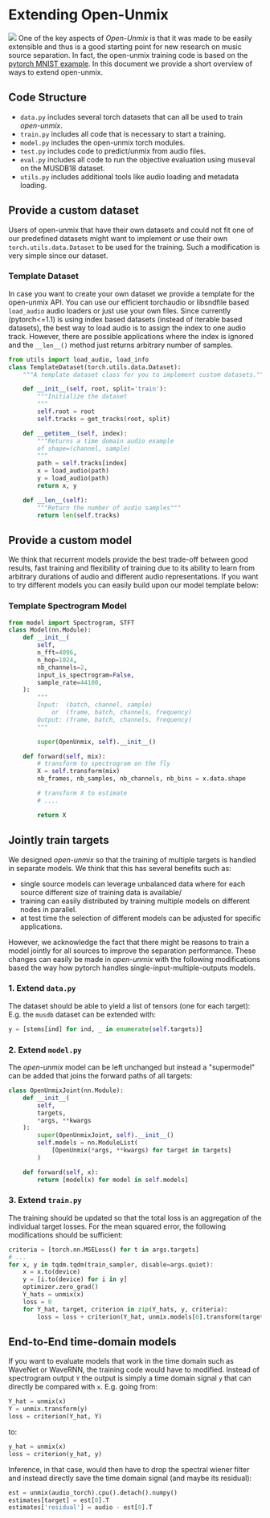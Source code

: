# Extending Open-Unmix

![](https://docs.google.com/drawings/d/e/2PACX-1vQ1WgVU4PGeEqTQ26j-2RbwaN9ZPlxabBI5N7mYqOK66VjT96UmT9wAaX1s6u6jDHe0ARfAo9E--lQM/pub?w=1918&h=703)
One of the key aspects of _Open-Unmix_ is that it was made to be easily extensible and thus is a good starting point for new research on music source separation. In fact, the open-unmix training code is based on the [pytorch MNIST example](https://github.com/pytorch/examples/blob/master/mnist/main.py). In this document we provide a short overview of ways to extend open-unmix.

## Code Structure

* `data.py` includes several torch datasets that can all be used to train _open-unmix_.
* `train.py` includes all code that is necessary to start a training.
* `model.py` includes the open-unmix torch modules.
* `test.py` includes code to predict/unmix from audio files.
* `eval.py` includes all code to run the objective evaluation using museval on the MUSDB18 dataset.
* `utils.py` includes additional tools like audio loading and metadata loading.

## Provide a custom dataset

Users of open-unmix that have their own datasets and could not fit one of our predefined datasets might want to implement or use their own `torch.utils.data.Dataset` to be used for the training. Such a modification is very simple since our dataset.

### Template Dataset

In case you want to create your own dataset we provide a template for the open-unmix API. You can use our efficient torchaudio or libsndfile based `load_audio` audio loaders or just use your own files. Since currently (pytorch<=1.1) is using index based datasets (instead of iterable based datasets), the best way to load audio is to assign the index to one audio track. However, there are possible applications where the index is ignored and the `__len__()` method just returns arbitrary number of samples.

```python
from utils import load_audio, load_info
class TemplateDataset(torch.utils.data.Dataset):
    """A template dataset class for you to implement custom datasets."""

    def __init__(self, root, split='train'):
        """Initialize the dataset
        """
        self.root = root
        self.tracks = get_tracks(root, split)

    def __getitem__(self, index):
        """Returns a time domain audio example
        of shape=(channel, sample)
        """
        path = self.tracks[index]
        x = load_audio(path)
        y = load_audio(path)
        return x, y

    def __len__(self):
        """Return the number of audio samples"""
        return len(self.tracks)
```

## Provide a custom model

We think that recurrent models provide the best trade-off between good results, fast training and flexibility of training due to its ability to learn from arbitrary durations of audio and different audio representations. If you want to try different models you can easily build upon our model template below:

### Template Spectrogram Model

```python
from model import Spectrogram, STFT
class Model(nn.Module):
    def __init__(
        self,
        n_fft=4096,
        n_hop=1024,
        nb_channels=2,
        input_is_spectrogram=False,
        sample_rate=44100,
    ):
        """
        Input:  (batch, channel, sample)
            or  (frame, batch, channels, frequency)
        Output: (frame, batch, channels, frequency)
        """

        super(OpenUnmix, self).__init__()

    def forward(self, mix):
        # transform to spectrogram on the fly
        X = self.transform(mix)
        nb_frames, nb_samples, nb_channels, nb_bins = x.data.shape

        # transform X to estimate
        # ....

        return X
```

## Jointly train targets

We designed _open-unmix_ so that the training of multiple targets is handled in separate models. We think that this has several benefits such as:

* single source models can leverage unbalanced data where for each source different size of training data is available/
* training can easily distributed by training multiple models on different nodes in parallel.
* at test time the selection of different models can be adjusted for specific applications.

However, we acknowledge the fact that there might be reasons to train a model jointly for all sources to improve the separation performance. These changes can easily be made in _open-unmix_ with the following modifications based the way how pytorch handles single-input-multiple-outputs models.

### 1. Extend `data.py`

The dataset should be able to yield a list of tensors (one for each target): E.g. the `musdb` dataset can be extended with:

```python
y = [stems[ind] for ind, _ in enumerate(self.targets)]
```

### 2. Extend `model.py`

The _open-unmix_ model can be left unchanged but instead a "supermodel" can be added that joins the forward paths of all targets:

```python
class OpenUnmixJoint(nn.Module):
    def __init__(
        self,
        targets,
        *args, **kwargs
    ):
        super(OpenUnmixJoint, self).__init__()
        self.models = nn.ModuleList(
            [OpenUnmix(*args, **kwargs) for target in targets]
        )

    def forward(self, x):
        return [model(x) for model in self.models]
```

### 3. Extend `train.py`

The training should be updated so that the total loss is an aggregation of the individual target losses. For the mean squared error, the following modifications should be sufficient:

```python
criteria = [torch.nn.MSELoss() for t in args.targets]
# ...
for x, y in tqdm.tqdm(train_sampler, disable=args.quiet):
    x = x.to(device)
    y = [i.to(device) for i in y]
    optimizer.zero_grad()
    Y_hats = unmix(x)
    loss = 0
    for Y_hat, target, criterion in zip(Y_hats, y, criteria):
        loss = loss + criterion(Y_hat, unmix.models[0].transform(target))
```

## End-to-End time-domain models

If you want to evaluate models that work in the time domain such as WaveNet or WaveRNN, the training code would have to modified. Instead of spectrogram output `Y` the output is simply a time domain signal `y` that can directly be compared with `x`. E.g. going from:

```python
Y_hat = unmix(x)
Y = unmix.transform(y)
loss = criterion(Y_hat, Y)
```

to:

```python
y_hat = unmix(x)
loss = criterion(y_hat, y)
```

Inference, in that case, would then have to drop the spectral wiener filter and instead directly save the time domain signal (and maybe its residual):

```python
est = unmix(audio_torch).cpu().detach().numpy()
estimates[target] = est[0].T
estimates['residual'] = audio - est[0].T
```

